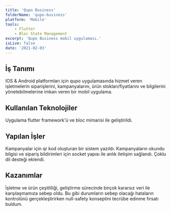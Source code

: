 ```yaml
---
title: 'Qupo Business'
folderName: 'qupo-business'
platform: 'Mobile'
tools: 
    - Flutter
    - Bloc State Management
excerpt: 'Qupo Business mobil uygulaması.'
isLive: false
date: '2021-02-03'
---
```


## İş Tanımı

IOS & Android platformları için qupo uygulamasında hizmet veren işletmelerin siparişlerini, kampanyalarını, ürün stokları/fiyatlarını ve bilgilerini yönetebilmelerine imkan veren bir mobil uygulama.

## Kullanılan Teknolojiler

Uygulama flutter framework'ü ve bloc mimarisi ile geliştirildi. 

## Yapılan İşler

Kampanyalar için qr kod oluşturan bir sistem yazıldı. Kampanyaların okundu bilgisi ve sipariş bildirimleri için socket yapısı ile anlık iletişim sağlandı. Çoklu dil desteği eklendi.

## Kazanımlar

İşletme ve ürün çeşitliliği, geliştirme sürecinde birçok kararsız veri ile karşılaşmamıza sebep oldu. Bu gibi durumların sebep olacağı hataların kontrolünü gerçekleştirirken null-safety konseptini tecrübe edinme fırsatı buldum.

